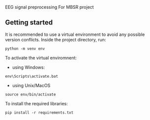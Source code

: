 EEG signal preprocessing
For MBSR project
## Getting started 

It is recommended to use a virtual environment to avoid any possible version conflicts. Inside the project directory, run:
```shell
python -m venv env
```
To activate the virtual enviromnent:
- using Windows:
```shell
env\Scripts\activate.bat
```
- using Unix/MacOS 
```
source env/bin/activate
```
To install the required libraries:
```shell
pip install -r requirements.txt
```
